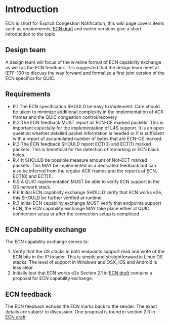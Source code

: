 # Introduction
ECN is short for Explicit Congestion Notification, this wiki page covers items such as requirements, [ECN draft](https://tools.ietf.org/id/draft-johansson-quic-ecn-03.txt) and earlier versions give a short introduction to the topic. 

## Design team
A design team will focus of the wireline format of ECN capability exchange as well as the ECN feedback. It is suggested that the design team meet at IETF-100 to discuss the way forward and formalize a first joint version of the ECN specifics for QUIC. 

## Requirements
* R.1 The ECN specification SHOULD be easy to implement. Care should be taken to minimize additional complexity in the implementation of ACK frames and the QUIC congestion control/recovery
* R.2 The ECN feedback MUST report all ECN-CE marked packets. This is important especially for the implementation of L4S support. It is an open question whether detailed packet information is needed or if is sufficient with a report of accumulated number of bytes that are ECN-CE marked.
* R.3 The ECN feedback SHOULD report ECT(0) and ECT(1) marked packets. This is beneficial for the detection of remarking or ECN black holes. 
* R.4 It SHOULD be possible measure amount of Not-ECT marked packets. This MAY be implemented as a dedicated feedback but can also be inferred from the regular ACK frames and the reports of ECN, ECT(0) and ECT(1).
* R.5 A QUIC implementation MUST be able to verify ECN support in the OS network stack. 
* R.6 Initial ECN capability exchange SHOULD verify that ECN works e2e, this SHOULD be further verified at runtime 
* R.7 Initial ECN capability exchange MUST verify that endpoints support ECN, the ECN capability exchange MAY take place either at QUIC connection setup or after the connection setup is completed   

## ECN capability exchange
The ECN capability exchange serves to:
1. Verify that the OS stacks in both endpoints support read and write of the ECN bits in the IP header. This is simple and straightforward in Linux OS stacks. The level of support in Windows and OSX, iOS and Android is less clear.
2. Initially test that ECN works e2e 
Section 2.1 in [ECN draft](https://tools.ietf.org/id/draft-johansson-quic-ecn-03.txt) contains a proposal for ECN capability exchange.

## ECN feedback
The ECN feedback echoes the ECN marks back to the sender. The exact details are subject to discussion. One proposal is found in section 2.3 in [ECN draft](https://tools.ietf.org/id/draft-johansson-quic-ecn-03.txt)
  